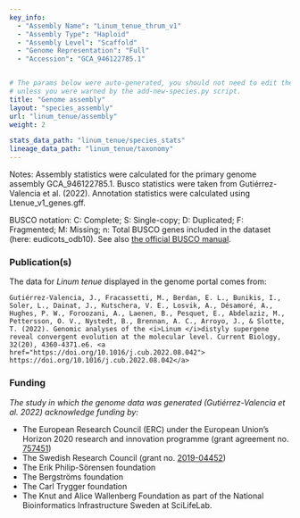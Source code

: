 ```yaml
---
key_info:
  - "Assembly Name": "Linum_tenue_thrum_v1"
  - "Assembly Type": "Haploid"
  - "Assembly Level": "Scaffold"
  - "Genome Representation": "Full"
  - "Accession": "GCA_946122785.1"


# The params below were auto-generated, you should not need to edit them...
# unless you were warned by the add-new-species.py script.
title: "Genome assembly"
layout: "species_assembly"
url: "linum_tenue/assembly"
weight: 2

stats_data_path: "linum_tenue/species_stats"
lineage_data_path: "linum_tenue/taxonomy"
---
```


Notes: Assembly statistics were calculated for the primary genome assembly GCA_946122785.1. Busco statistics were taken from Gutiérrez-Valencia et al. (2022). Annotation statistics were calculated using Ltenue_v1_genes.gff.

BUSCO notation: C: Complete; S: Single-copy; D: Duplicated; F: Fragmented; M: Missing; n: Total BUSCO genes included in the dataset (here: eudicots_odb10). See also [the official BUSCO manual](https://busco.ezlab.org/busco_userguide.html#interpreting-the-results).

### Publication(s)

The data for *Linum tenue* displayed in the genome portal comes from:

```{style=citation}
Gutiérrez-Valencia, J., Fracassetti, M., Berdan, E. L., Bunikis, I., Soler, L., Dainat, J., Kutschera, V. E., Losvik, A., Désamoré, A., Hughes, P. W., Foroozani, A., Laenen, B., Pesquet, E., Abdelaziz, M., Pettersson, O. V., Nystedt, B., Brennan, A. C., Arroyo, J., & Slotte, T. (2022). Genomic analyses of the <i>Linum </i>distyly supergene reveal convergent evolution at the molecular level. Current Biology, 32(20), 4360-4371.e6. <a href="https://doi.org/10.1016/j.cub.2022.08.042"> https://doi.org/10.1016/j.cub.2022.08.042</a>
```

### Funding

*The study in which the genome data was generated (Gutiérrez-Valencia et al. 2022) acknowledge funding by:*

- The European Research Council (ERC) under the European Union’s Horizon 2020 research and innovation programme (grant agreement no. [757451](https://cordis.europa.eu/project/id/757451))
- The Swedish Research Council (grant no. [2019-04452](https://www.vr.se/english/swecris.html#/project/2019-04452_VR))
- The Erik Philip-Sörensen foundation
- The Bergströms foundation
- The Carl Trygger foundation
- The Knut and Alice Wallenberg Foundation as part of the National Bioinformatics Infrastructure Sweden at SciLifeLab.
